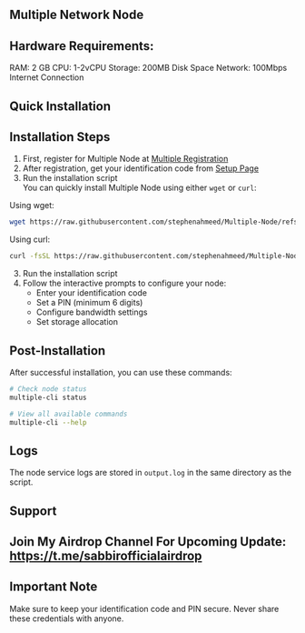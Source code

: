 ## Multiple Network Node

## Hardware Requirements:
RAM: 2 GB
CPU: 1-2vCPU
Storage: 200MB Disk Space
Network: 100Mbps Internet Connection

## Quick Installation
## Installation Steps

1. First, register for Multiple Node at [Multiple Registration](https://www.app.multiple.cc/#/signup?inviteCode=vscB8nVr)
2. After registration, get your identification code from [Setup Page](https://www.app.multiple.cc/#/setup)
3. Run the installation script   
You can quickly install Multiple Node using either `wget` or `curl`:

Using wget:

```bash
wget https://raw.githubusercontent.com/stephenahmeed/Multiple-Node/refs/heads/main/multiple.sh && chmod +x multiple.sh && sudo ./multiple.sh
```

Using curl:

```bash
curl -fsSL https://raw.githubusercontent.com/stephenahmeed/Multiple-Node/refs/heads/main/multiple.sh -o multiple.sh && chmod +x multiple.sh && sudo ./multiple.sh
```

3. Run the installation script
4. Follow the interactive prompts to configure your node:
   - Enter your identification code
   - Set a PIN (minimum 6 digits)
   - Configure bandwidth settings
   - Set storage allocation

## Post-Installation

After successful installation, you can use these commands:

```bash
# Check node status
multiple-cli status

# View all available commands
multiple-cli --help
```

## Logs

The node service logs are stored in `output.log` in the same directory as the script.

## Support

## Join My Airdrop Channel For Upcoming Update: https://t.me/sabbirofficialairdrop

## Important Note

Make sure to keep your identification code and PIN secure. Never share these credentials with anyone.
